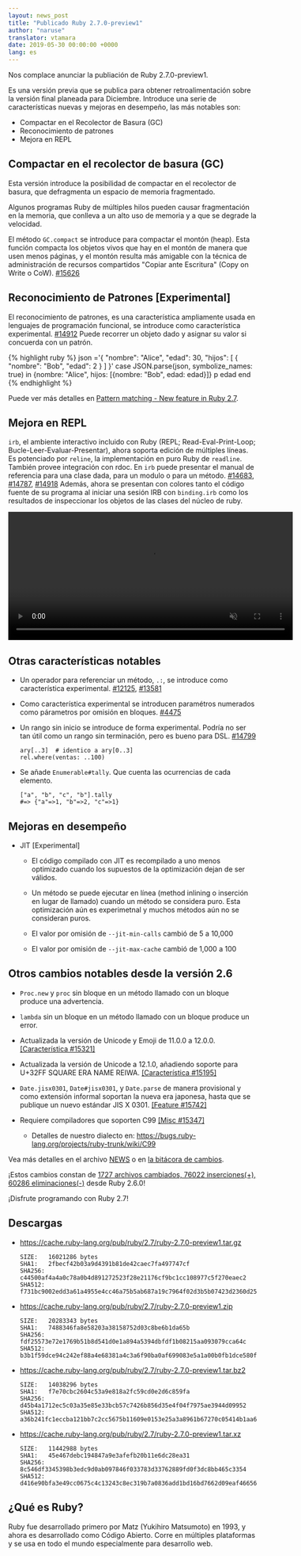 ```yaml
---
layout: news_post
title: "Publicado Ruby 2.7.0-preview1"
author: "naruse"
translator: vtamara
date: 2019-05-30 00:00:00 +0000
lang: es
---
```


Nos complace anunciar la publiación de Ruby 2.7.0-preview1.

Es una versión previa que se publica para obtener retroalimentación sobre la versión final planeada para Diciembre.
Introduce una serie de características nuevas y mejoras en desempeño, las más notables son:

* Compactar en el Recolector de Basura (GC)
* Reconocimiento de patrones
* Mejora en REPL

## Compactar en el recolector de basura (GC)

Esta versión introduce la posibilidad de compactar en el recolector de basura, que defragmenta un espacio de memoria fragmentado.

Algunos programas Ruby de múltiples hilos pueden causar fragmentación en la memoria, que conlleva a un alto uso
de memoria y a que se degrade la velocidad.

El método `GC.compact` se introduce para compactar el montón (heap). Esta función compacta los objetos vivos que hay en el montón de manera que usen menos páginas, y el montón resulta más amigable con la técnica de administración de recursos compartidos "Copiar ante Escritura" (Copy on Write o CoW). [#15626](https://bugs.ruby-lang.org/issues/15626)

## Reconocimiento de Patrones [Experimental]

El reconocimiento de patrones, es una característica ampliamente usada en lenguajes de programación funcional, se introduce como característica experimental.  [#14912](https://bugs.ruby-lang.org/issues/14912)
Puede recorrer un objeto dado y asignar su valor si concuerda con un patrón.

{% highlight ruby %}
json ='{
	"nombre": "Alice",
	"edad": 30,
	"hijos": [
		{
			"nombre": "Bob",
			"edad": 2
		}
	]
}'
case JSON.parse(json, symbolize_names: true)
in {nombre: "Alice", hijos: [{nombre: "Bob", edad: edad}]}
  p edad
end
{% endhighlight %}

Puede ver más detalles en [Pattern matching - New feature in Ruby 2.7](https://speakerdeck.com/k_tsj/pattern-matching-new-feature-in-ruby-2-dot-7).

## Mejora en REPL

`irb`, el ambiente interactivo incluido con Ruby (REPL; Read-Eval-Print-Loop; Bucle-Leer-Evaluar-Presentar), ahora soporta edición
de múltiples líneas.  Es potenciado por `reline`, la implementación en puro Ruby de `readline`.
También provee integración con rdoc. En `irb` puede presentar el manual de referencia para una clase dada, para un modulo o para un método.  [#14683](https://bugs.ruby-lang.org/issues/14683), [#14787](https://bugs.ruby-lang.org/issues/14787), [#14918](https://bugs.ruby-lang.org/issues/14918)
Además, ahora se presentan con colores tanto el código fuente de su programa al iniciar una sesión IRB con `binding.irb` como los resultados de inspeccionar los objetos de las clases del núcleo de ruby.

<video autoplay="autoplay" controls="controls" muted="muted" width="576" height="259">
  <source src="https://cache.ruby-lang.org/pub/media/irb_improved_with_key_take2.mp4" type="video/mp4">
</video>

## Otras características notables

* Un operador para referenciar un método, <code>.:</code>, se introduce como característica experimental.  [#12125]( https://bugs.ruby-lang.org/issues/12125), [#13581]( https://bugs.ruby-lang.org/issues/13581)

* Como característica experimental se introducen paramétros numerados como párametros por omisión en bloques.  [#4475](https://bugs.ruby-lang.org/issues/4475)

* Un rango sin inicio se introduce de forma experimental.  Podría no ser tan útil como un rango sin terminación, pero es bueno para DSL. [#14799](https://bugs.ruby-lang.org/issues/14799)

      ary[..3]  # identico a ary[0..3]
      rel.where(ventas: ..100)

* Se añade `Enumerable#tally`.  Que cuenta las ocurrencias de cada elemento.

      ["a", "b", "c", "b"].tally
      #=> {"a"=>1, "b"=>2, "c"=>1}

## Mejoras en desempeño

* JIT [Experimental]

  * El código compilado con JIT es recompilado a uno menos optimizado cuando los supuestos de la optimización dejan de ser válidos.

  * Un método se puede ejecutar en línea (method inlining o inserción en lugar de llamado) cuando un método se considera puro.  Esta optimización aún es experimetnal y muchos métodos aún no se consideran puros.

  * El valor por omisión de `--jit-min-calls` cambió de 5 a 10,000

  * El valor por omisión de `--jit-max-cache` cambió de 1,000 a 100

## Otros cambios notables desde la versión 2.6

* `Proc.new` y `proc` sin bloque en un método llamado con un bloque produce una advertencia.

* `lambda` sin un bloque en un método llamado con un bloque produce un error.

* Actualizada la versión de Unicode y Emoji de 11.0.0 a 12.0.0.  [[Característica #15321]](https://bugs.ruby-lang.org/issues/15321)

* Actualizada la versión de Unicode a 12.1.0, añadiendo soporte para U+32FF SQUARE ERA NAME REIWA.  [[Característica #15195]](https://bugs.ruby-lang.org/issues/15195)

* `Date.jisx0301`, `Date#jisx0301`, y `Date.parse` de manera provisional y como extensión informal soportan la nueva era japonesa, hasta que se publique un nuevo estándar JIS X 0301.  [[Feature #15742]](https://bugs.ruby-lang.org/issues/15742)

* Requiere compiladores que soporten C99 [[Misc #15347]](https://bugs.ruby-lang.org/issues/15347)
  * Detalles de nuestro dialecto en: <https://bugs.ruby-lang.org/projects/ruby-trunk/wiki/C99>

Vea más detalles en el archivo [NEWS](https://github.com/ruby/ruby/blob/v2_7_0_preview1/NEWS) o en [la bitácora de cambios](https://github.com/ruby/ruby/compare/v2_6_0...v2_7_0_preview1).

¡Estos cambios constan de [1727 archivos cambiados, 76022 inserciones(+), 60286 eliminaciones(-)](https://github.com/ruby/ruby/compare/v2_6_0...v2_7_0_preview1) desde Ruby 2.6.0!

¡Disfrute programando con Ruby 2.7!

## Descargas

* <https://cache.ruby-lang.org/pub/ruby/2.7/ruby-2.7.0-preview1.tar.gz>

      SIZE:   16021286 bytes
      SHA1:   2fbecf42b03a9d4391b81de42caec7fa497747cf
      SHA256: c44500af4a4a0c78a0b4d891272523f28e21176cf9bc1cc108977c5f270eaec2
      SHA512: f731bc9002edd3a61a4955e4cc46a75b5ab687a19c7964f02d3b5b07423d2360d25d7be5df340e884ca9945e3954e68e5eb11b209b65b3a687c71a1abc24b91f

* <https://cache.ruby-lang.org/pub/ruby/2.7/ruby-2.7.0-preview1.zip>

      SIZE:   20283343 bytes
      SHA1:   7488346fa8e58203a38158752d03c8be6b1da65b
      SHA256: fdf25573e72e1769b51b8d541d0e1a894a5394dbfdf1b08215aa093079cca64c
      SHA512: b3b1f59dce94c242ef88a4e68381a4c3a6f90ba0af699083e5a1a00b0fb1dce580f057dad25571fe789ac9aa95aa6e9c071ebb330328dc822217ac9ea9fbeb3f

* <https://cache.ruby-lang.org/pub/ruby/2.7/ruby-2.7.0-preview1.tar.bz2>

      SIZE:   14038296 bytes
      SHA1:   f7e70cbc2604c53a9e818a2fc59cd0e2d6c859fa
      SHA256: d45b4a1712ec5c03a35e85e33bcb57c7426b856d35e4f04f7975ae3944d09952
      SHA512: a36b241fc1eccba121bb7c2cc5675b11609e0153e25a3a8961b67270c05414b1aa669ce5d4a5ebe4c6b2328ea2b8f8635fbba046b70de103320b3fdcb3d51248

* <https://cache.ruby-lang.org/pub/ruby/2.7/ruby-2.7.0-preview1.tar.xz>

      SIZE:   11442988 bytes
      SHA1:   45e467debc194847a9e3afefb20b11e6dc28ea31
      SHA256: 8c546df3345398b3edc9d0ab097846f033783d33762889fd0f3dc8bb465c3354
      SHA512: d416e90bfa3e49cc0675c4c13243c8ec319b7a0836add1bd16bd7662d09eaf46656d26e772ef3b097e10779896e643edd8a6e4f885147e3235257736adfdf3b5

## ¿Qué es Ruby?

Ruby fue desarrollado primero por Matz (Yukihiro Matsumoto) en 1993, y ahora es desarrollado como Código Abierto.
Corre en múltiples plataformas y se usa en todo el mundo especialmente para desarrollo web.
